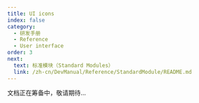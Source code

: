 ```yaml
---
title: UI icons
index: false
category:
  - 研发手册
  - Reference
  - User interface
order: 3
next:
  text: 标准模块（Standard Modules）
  link: /zh-cn/DevManual/Reference/StandardModule/README.md
---
```


文档正在筹备中，敬请期待...